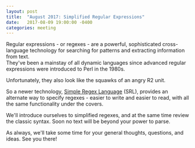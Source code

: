 ```yaml
---
layout: post
title:  "August 2017: Simplified Regular Expressions"
date:   2017-08-09 19:00:00 -0400
categories: meeting
---
```


Regular expressions - or regexes - are a powerful, sophisticated cross-language technology 
for searching for patterns and extracting information from text.  
They've been a mainstay of all dynamic languages since advanced regular 
expressions were introduced to Perl in the 1980s.

Unfortunately, they also look like the squawks of an angry R2 unit.

So a newer technology, [Simple Regex Language](https://simple-regex.com/) 
(SRL), provides an 
alternate way to specify regexes - easier to write and easier to 
read, with all the same functionality under the covers.

We'll introduce ourselves to simplified regexes, and at the same time 
review the classic syntax.  Soon no text will be beyond your power to 
parse.

As always, we'll take some time for your general thoughts, questions, and ideas.
See you there!

